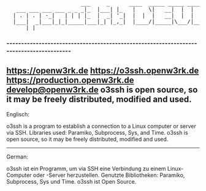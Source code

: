   <pre>                       ___     _      ____  _____ _____ _____ __    _____ _____ 
   ___ ___ ___ ___ _ _ _|_  |___| |_   |    \|   __|  |  |   __|  |  |     |  _  |
  | . | . | -_|   | | | |_  |  _| '_|  |  |  |   __|  |  |   __|  |__|  |  |   __|
  |___|  _|___|_|_|_____|___|_| |_,_|  |____/|_____|\___/|_____|_____|_____|__|   
      |_|                                                                         
</pre><h3>---------------------------------------------------------------------------------------
 https://openw3rk.de 
 https://o3ssh.openw3rk.de
 https://production.openw3rk.de
 develop@openw3rk.de
 o3ssh is open source, so it may be freely distributed, modified and used.
 ---------------------------------------------------------------------------------------
 
 Englisch: 
 
 o3ssh is a program to establish a connection to a Linux computer or server via SSH. Libraries used: Paramiko, Subprocess, Sys, and Time.
 o3ssh is open source, so it may be freely distributed, modified and used.
 
 -----
 
 German: 
 
 o3ssh ist ein Programm, um via SSH eine Verbindung zu einem Linux-Computer oder -Server herzustellen. 
 Genutzte Bibliotheken: Paramiko, Subprocess, Sys und Time.
 o3ssh ist Open Source. </h3>

